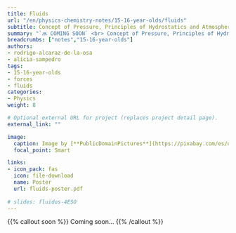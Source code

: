 ```yaml
---
title: Fluids
url: "/en/physics-chemistry-notes/15-16-year-olds/fluids"
subtitle: Concept of Pressure, Principles of Hydrostatics and Atmospheric Physics
summary: "`🔜 COMING SOON` <br> Concept of Pressure, Principles of Hydrostatics and Atmospheric Physics."
breadcrumbs: ["notes","15-16-year-olds"]
authors:
- rodrigo-alcaraz-de-la-osa
- alicia-sampedro
tags:
- 15-16-year-olds
- forces
- fluids
categories:
- Physics
weight: 8

# Optional external URL for project (replaces project detail page).
external_link: ""

image:
  caption: Image by [**PublicDomainPictures**](https://pixabay.com/es/users/publicdomainpictures-14/) on [Pixabay](https://pixabay.com/es/)
  focal_point: Smart

links:
- icon_pack: fas
  icon: file-download
  name: Poster
  url: fluids-poster.pdf  
  
# slides: fluidos-4ESO  
---
```


{{% callout soon %}}
Coming soon...
{{% /callout %}}
